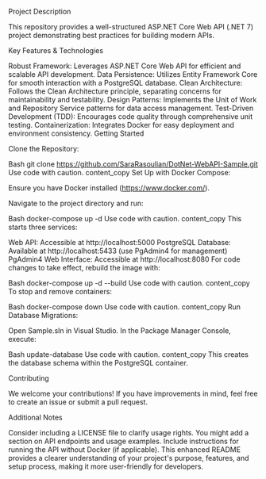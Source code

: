 Project Description

This repository provides a well-structured ASP.NET Core Web API (.NET 7) project demonstrating best practices for building modern APIs.

Key Features & Technologies

Robust Framework: Leverages ASP.NET Core Web API for efficient and scalable API development.
Data Persistence: Utilizes Entity Framework Core for smooth interaction with a PostgreSQL database.
Clean Architecture: Follows the Clean Architecture principle, separating concerns for maintainability and testability.
Design Patterns: Implements the Unit of Work and Repository Service patterns for data access management.
Test-Driven Development (TDD): Encourages code quality through comprehensive unit testing.
Containerization: Integrates Docker for easy deployment and environment consistency.
Getting Started

Clone the Repository:

Bash
git clone https://github.com/SaraRasoulian/DotNet-WebAPI-Sample.git
Use code with caution.
content_copy
Set Up with Docker Compose:

Ensure you have Docker installed (https://www.docker.com/).

Navigate to the project directory and run:

Bash
docker-compose up -d
Use code with caution.
content_copy
This starts three services:

Web API: Accessible at http://localhost:5000
PostgreSQL Database: Available at http://localhost:5433 (use PgAdmin4 for management)
PgAdmin4 Web Interface: Accessible at http://localhost:8080
For code changes to take effect, rebuild the image with:

Bash
docker-compose up -d --build
Use code with caution.
content_copy
To stop and remove containers:

Bash
docker-compose down
Use code with caution.
content_copy
Run Database Migrations:

Open Sample.sln in Visual Studio. In the Package Manager Console, execute:

Bash
update-database
Use code with caution.
content_copy
This creates the database schema within the PostgreSQL container.

Contributing

We welcome your contributions! If you have improvements in mind, feel free to create an issue or submit a pull request.

Additional Notes

Consider including a LICENSE file to clarify usage rights.
You might add a section on API endpoints and usage examples.
Include instructions for running the API without Docker (if applicable).
This enhanced README provides a clearer understanding of your project's purpose, features, and setup process, making it more user-friendly for developers.
